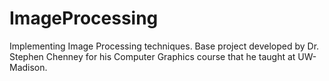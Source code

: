 # ImageProcessing
Implementing Image Processing techniques. Base project developed by Dr. Stephen Chenney for his Computer Graphics course that he taught at UW-Madison.
